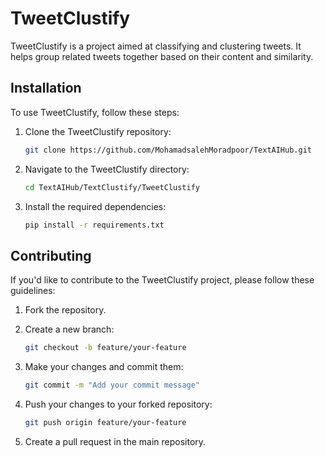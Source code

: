 # TweetClustify

TweetClustify is a project aimed at classifying and clustering tweets. It helps group related tweets together based on their content and similarity.

## Installation

To use TweetClustify, follow these steps:

1. Clone the TweetClustify repository:

   ```bash
   git clone https://github.com/MohamadsalehMoradpoor/TextAIHub.git
   ```

2. Navigate to the TweetClustify directory:

   ```bash
   cd TextAIHub/TextClustify/TweetClustify
   ```

3. Install the required dependencies:

   ```bash
   pip install -r requirements.txt
   ```

## Contributing

If you'd like to contribute to the TweetClustify project, please follow these guidelines:

1. Fork the repository.

2. Create a new branch:

   ```bash
   git checkout -b feature/your-feature
   ```

3. Make your changes and commit them:

   ```bash
   git commit -m "Add your commit message"
   ```

4. Push your changes to your forked repository:

   ```bash
   git push origin feature/your-feature
   ```

5. Create a pull request in the main repository.